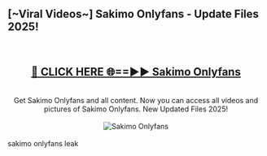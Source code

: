 <h2>[~Viral Videos~] Sakimo Onlyfans - Update Files 2025!</h2>
<br>
<div align="center">
<h2><a href="https://betterlinks.top/A2PfLJ" rel="nofollow">🔴 CLICK HERE 🌐==►► Sakimo Onlyfans</a></h2>
<br>
Get Sakimo Onlyfans and all content. Now you can access all videos and pictures of Sakimo Onlyfans. New Updated Files 2025!
<br>
<br>
<a href="https://betterlinks.top/A2PfLJ" rel="nofollow" data-target="animated-image.originalLink"><img src="https://i.ibb.co.com/WyWwxjT/player-gif2.gif" alt="Sakimo Onlyfans" style="max-width: 100%; display: inline-block;" data-target="animated-image.originalImage"></a>
</div>
<br>
sakimo onlyfans leak